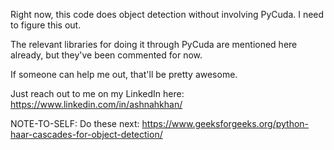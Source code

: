 Right now, this code does object detection without involving PyCuda. I need to figure this out.

The relevant libraries for doing it through PyCuda are mentioned here already, but they've been commented for now.

If someone can help me out, that'll be pretty awesome.

Just reach out to me on my LinkedIn here: https://www.linkedin.com/in/ashnahkhan/

NOTE-TO-SELF: Do these next: https://www.geeksforgeeks.org/python-haar-cascades-for-object-detection/
